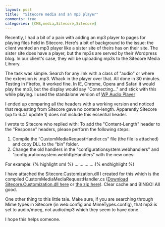 ```yaml
---
layout: post
title:  "Sitecore media and an mp3 player"
comments: true
categories: [CMS,media,Sitecore,Sitecore]
---
```


Recently, I had a bit of a pain with adding an mp3 player to pages for playing files held in Sitecore. Here's a bit of background to the issue: the client wanted an mp3 player like a sister site of theirs has on their site. The sister site does have a player, but the mp3s are served by their Wordpress blog. In our client's case, they will be uploading mp3s to the Sitecore Media Library.
 
The task was simple. Search for any link with a class of "audio" or where the extension is .mp3. Whack in the player over that. All done in 30 minutes. Testing in Firefox, it worked fine. In IE, Chrome, Opera and Safari it would play the mp3, but the display would say "Connecting..." and stick with this while playing. I used the standalone version of [WP Audio Player](http://wpaudioplayer.com/standalone/)
 
I ended up comparing all the headers with a working version and noticed that requesting from Sitecore gave no content-length. Apparently Sitecore (up to 6.4.1 update 1) does not include this essential header.
 
I wrote to Sitecore who replied with:
To add the "Content-Length" header to the "Response" headers, please perform the following steps:
 
1. Compile the “CustomMediaRequestHandler.cs” file (the file is attached) and copy DLL to the “bin” folder.
2. Change the old handlers in the "configurationsystem.webhandlers" and "configurationsystem.webhttpHandlers" with the new ones:
 
For example:
{% highlight xml %}
<handlers>
…
<add verb="*" path="sitecore_media.ashx" type="Sitecore.Customization.CustomMediaRequestHandler, Sitecore.Customization" name="CustomMediaRequestHandler" />
…
</handlers>
<httpHandlers>
…
<add verb="*" path="sitecore_media.ashx" type="Sitecore.Customization.CustomMediaRequestHandler, Sitecore.Customization " />
…
</httpHandlers>
{% endhighlight %}
 
I have attached the Sitecore.Customization.dll I created for this which is the compiled CustomMediaMediaRequestHandler.cs ([Download Sitecore.Customization.dll here](http://files.meloveyouruntime.com/Sitecore.Customization.dll) or [the zip here](http://files.meloveyouruntime.com/Sitecore.Customization.zip)). Clear cache and BINGO! All good.
 
One other thing to this little tale. Make sure, if you are searching through Mime types in Sitecore (in web.config and MimeTypes.config), that mp3 is set to audio/mpeg, not audio/mp3 which they seem to have done.
 
I hope this helps someone.
